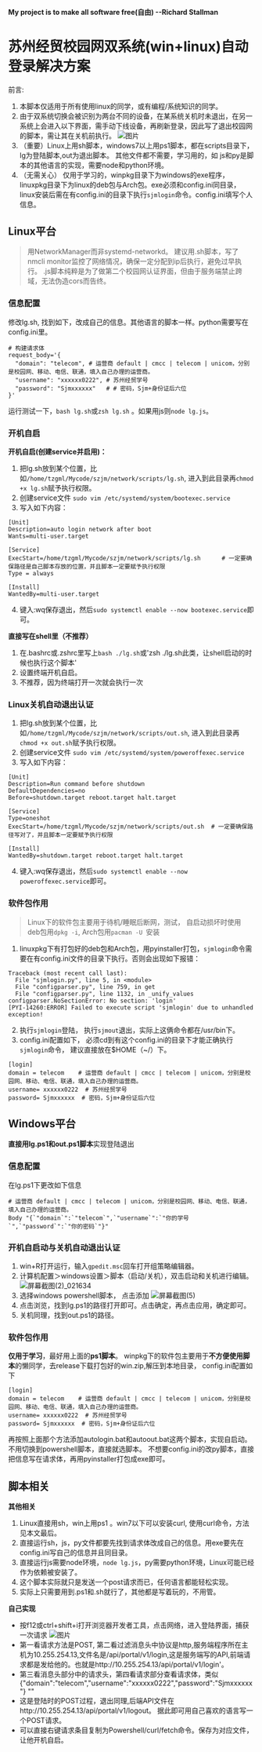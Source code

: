 #### My project is to make all software free(自由)  --Richard Stallman
# 苏州经贸校园网双系统(win+linux)自动登录解决方案
前言:  
1. 本脚本仅适用于所有使用linux的同学，或有编程/系统知识的同学。
2. 由于双系统切换会被识别为两台不同的设备，在某系统关机时未退出，在另一系统上会进入以下界面，需手动下线设备，再刷新登录，因此写了退出校园网的脚本，需让其在关机前执行。
![图片](https://github.com/user-attachments/assets/82c983df-1160-4646-8d82-ed50f1e59a03)
3. （重要）Linux上用sh脚本，windows7以上用ps1脚本，都在scripts目录下，lg为登陆脚本,out为退出脚本。  其他文件都不需要，学习用的，如 js和py是脚本的其他语言的实现，需要node和python环境。
4. （无需关心） 仅用于学习的，winpkg目录下为windows的exe程序，linuxpkg目录下为linux的deb包与Arch包。exe必须和config.ini同目录，linux安装后需在有config.ini的目录下执行`sjmlogin`命令。config.ini填写个人信息。



## Linux平台
> 用NetworkManager而非systemd-networkd。
> 建议用.sh脚本，写了nmcli monitor监控了网络情况，确保一定分配到ip后执行，避免过早执行。
> .js脚本纯粹是为了做第二个校园网认证界面，但由于服务端禁止跨域，无法伪造cors而告终。
### 信息配置
修改lg.sh, 找到如下，改成自己的信息。其他语言的脚本一样。python需要写在config.ini里。
```
# 构建请求体
request_body='{
  "domain": "telecom", # 运营商 default | cmcc | telecom | unicom，分别是校园网、移动、电信、联通，填入自己办理的运营商。
  "username": "xxxxxx0222", # 苏州经贸学号
  "password": "Sjmxxxxxx"   # # 密码，Sjm+身份证后六位
}'
```
运行测试一下，`bash lg.sh`或`zsh lg.sh` 。如果用js则`node lg.js`。

### 开机自启
**开机自启(创建service并启用)：**
1. 把lg.sh放到某个位置，比如`/home/tzgml/Mycode/szjm/network/scripts/lg.sh`, 进入到此目录再`chmod +x lg.sh`赋予执行权限。
2. 创建service文件 `sudo vim /etc/systemd/system/bootexec.service`
3. 写入如下内容：
```
[Unit]
Description=auto login network after boot
Wants=multi-user.target

[Service]
ExecStart=/home/tzgml/Mycode/szjm/network/scripts/lg.sh      # 一定要确保路径是自己脚本存放的位置，并且脚本一定要赋予执行权限
Type = always

[Install]
WantedBy=multi-user.target
```
4. 键入:wq保存退出，然后`sudo systemctl enable --now bootexec.service`即可。

**直接写在shell里（不推荐）**
1. 在.bashrc或.zshrc里写上`bash ./lg.sh`或'zsh ./lg.sh此类，让shell启动的时候也执行这个脚本'
2. 设置终端开机自启。
3. 不推荐，因为终端打开一次就会执行一次

### Linux关机自动退出认证
1. 把lg.sh放到某个位置，比如`/home/tzgml/Mycode/szjm/network/scripts/out.sh`, 进入到此目录再`chmod +x out.sh`赋予执行权限。
2. 创建service文件 `sudo vim /etc/systemd/system/poweroffexec.service `
3. 写入如下内容：
```
[Unit]
Description=Run command before shutdown
DefaultDependencies=no
Before=shutdown.target reboot.target halt.target

[Service]
Type=oneshot
ExecStart=/home/tzgml/Mycode/szjm/network/scripts/out.sh  # 一定要确保路径写对了，并且脚本一定要赋予执行权限

[Install]
WantedBy=shutdown.target reboot.target halt.target
```
4. 键入:wq保存退出，然后`sudo systemctl enable --now poweroffexec.service`即可。

### 软件包作用
> Linux下的软件包主要用于待机/睡眠后断网，测试， 自启动损坏时使用
> deb包用`dpkg -i`, Arch包用`pacman -U `安装
1. linuxpkg下有打包好的deb包和Arch包，用pyinstaller打包，`sjmlogin`命令需要在有config.ini文件的目录下执行。否则会出现如下报错：
```
Traceback (most recent call last):
  File "sjmlogin.py", line 5, in <module>
  File "configparser.py", line 759, in get
  File "configparser.py", line 1132, in _unify_values
configparser.NoSectionError: No section: 'login'
[PYI-14260:ERROR] Failed to execute script 'sjmlogin' due to unhandled exception!
```
2. 执行`sjmlogin`登陆， 执行`sjmout`退出，实际上这俩命令都在/usr/bin下。
3. config.ini配置如下， 必须cd到有这个config.ini的目录下才能正确执行`sjmlogin`命令， 建议直接放在$HOME（~/）下。
```
[login]
domain = telecom    # 运营商 default | cmcc | telecom | unicom，分别是校园网、移动、电信、联通，填入自己办理的运营商。
username= xxxxxx0222  # 苏州经贸学号
password= Sjmxxxxxx  # 密码，Sjm+身份证后六位
```


## Windows平台
**直接用lg.ps1和out.ps1脚本**实现登陆退出
### 信息配置
在lg.ps1下更改如下信息
```
# 运营商 default | cmcc | telecom | unicom，分别是校园网、移动、电信、联通，填入自己办理的运营商。
Body "{`"domain`":`"telecom`",`"username`":`"你的学号`",`"password`":`"你的密码`"}"
```
### 开机自启动与关机自动退出认证
1. win+R打开运行，输入`gpedit.msc`回车打开组策略编辑器。
2. 计算机配置＞windows设置＞脚本（启动/关机），双击启动和关机进行编辑。
![屏幕截图(2)_021634](https://github.com/user-attachments/assets/e2d6749b-93d6-414e-906e-5ed5d4e71815)
3. 选择windows powershell脚本， 点击添加
![屏幕截图(5)](https://github.com/user-attachments/assets/da910daf-29f3-4ad8-bde6-194470b41148)
4. 点击浏览，找到lg.ps1的路径打开即可。点击确定，再点击应用，确定即可。
5. 关机同理，找到out.ps1的路径。

### 软件包作用
**仅用于学习**，最好用上面的**ps1脚本**。
winpkg下的软件包主要用于**不方便使用脚本**的懒同学，去release下载打包好的win.zip,解压到本地目录， config.ini配置如下
```
[login]
domain = telecom    # 运营商 default | cmcc | telecom | unicom，分别是校园网、移动、电信、联通，填入自己办理的运营商。
username= xxxxxx0222  # 苏州经贸学号
password= Sjmxxxxxx  # 密码，Sjm+身份证后六位
```
再按照上面那个方法添加autologin.bat和autoout.bat这两个脚本，实现自启动。不用切换到powershell脚本，直接就选脚本。
不想要config.ini的改py脚本，直接把信息写在请求体，再用pyinstaller打包成exe即可。



## 脚本相关
**其他相关**
1. Linux直接用sh，win上用ps1 。win7以下可以安装curl, 使用curl命令，方法见本文最后。
2. 直接运行sh，js，py文件都要先找到请求体改成自己的信息。用exe要先在config.ini写自己的信息并且同目录。
3. 直接运行js需要node环境，`node lg.js`，py需要python环境，Linux可能已经作为依赖被安装了。
4. 这个脚本实际就只是发送一个post请求而已，任何语言都能轻松实现。
5. 实际上只需要用到.ps1和.sh就行了，其他都是写着玩的，不用管。

**自己实现**
- 按f12或ctrl+shift+i打开浏览器开发者工具，点击网络，进入登陆界面，捕获一次请求
![图片](https://github.com/user-attachments/assets/79aaa906-77e4-4156-ad32-d68c3260891e)
- 第一看请求方法是POST, 第二看过滤消息头中协议是http,服务端程序所在主机为10.255.254.13,文件名是/api/portal/v1/login,这是服务端写的API,前端请求都是发给他的。也就是http://10.255.254.13/api/portal/v1/login'。
- 第三看消息头部分中的请求头，第四看请求部分查看请求体，类似{"domain":"telecom","username":"xxxxxx0222","password":"Sjmxxxxxx"}	""
- 这是登陆时的POST过程，退出同理,后端API文件在http://10.255.254.13/api/portal/v1/logout。 据此即可用自己喜欢的语言写一个POST请求。
- 可以直接右键请求条目复制为Powershell/curl/fetch命令。保存为对应文件，让他开机自启。

